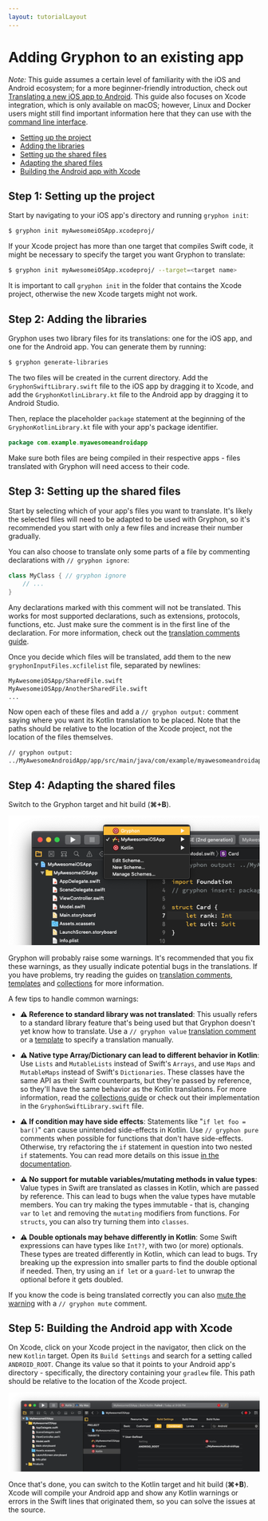```yaml
---
layout: tutorialLayout
---
```

# Adding Gryphon to an existing app

*Note:* This guide assumes a certain level of familiarity with the iOS and Android ecosystem; for a more beginner-friendly introduction, check out [Translating a new iOS app to Android](translatingANewiOSAppToAndroid.html). This guide also focuses on Xcode integration, which is only available on macOS; however, Linux and Docker users might still find important information here that they can use with the [command line interface](translatingCommandLinePrograms.html).

- [Setting up the project](addingGryphonToAnExistingApp.html#step-1-setting-up-the-project)
- [Adding the libraries](addingGryphonToAnExistingApp.html#step-2-adding-the-libraries)
- [Setting up the shared files](addingGryphonToAnExistingApp.html#step-3-setting-up-the-shared-files)
- [Adapting the shared files](addingGryphonToAnExistingApp.html#step-4-adapting-the-shared-files)
- [Building the Android app with Xcode](addingGryphonToAnExistingApp.html#step-5-building-the-android-app-with-xcode)

## Step 1: Setting up the project

Start by navigating to your iOS app's directory and running `gryphon init`:

```` bash
$ gryphon init myAwesomeiOSApp.xcodeproj/
````

If your Xcode project has more than one target that compiles Swift code, it might be necessary to specify the target you want Gryphon to translate:

```` bash
$ gryphon init myAwesomeiOSApp.xcodeproj/ --target=<target name>
````

It is important to call `gryphon init` in the folder that contains the Xcode project, otherwise the new Xcode targets might not work.

## Step 2: Adding the libraries

Gryphon uses two library files for its translations: one for the iOS app, and one for the Android app. You can generate them by running:

```` bash
$ gryphon generate-libraries
````

The two files will be created in the current directory. Add the `GryphonSwiftLibrary.swift` file to the iOS app by dragging it to Xcode, and add the `GryphonKotlinLibrary.kt` file to the Android app by dragging it to Android Studio.

Then, replace the placeholder `package` statement at the beginning of the `GryphonKotlinLibrary.kt` file with your app's package identifier.

```` kotlin
package com.example.myawesomeandroidapp
````

Make sure both files are being compiled in their respective apps - files translated with Gryphon will need access to their code.

## Step 3: Setting up the shared files

Start by selecting which of your app's files you want to translate. It's likely the selected files will need to be adapted to be used with Gryphon, so it's recommended you start with only a few files and increase their number gradually.

You can also choose to translate only some parts of a file by commenting declarations with `// gryphon ignore`:

```` swift
class MyClass { // gryphon ignore
	// ...
}
````

Any declarations marked with this comment will not be translated. This works for most supported declarations, such as extensions, protocols, functions, etc. Just make sure the comment is in the first line of the declaration. For more information, check out the [translation comments guide](translationComments.html).

Once you decide which files will be translated, add them to the new `gryphonInputFiles.xcfilelist` file, separated by newlines:

````
MyAwesomeiOSApp/SharedFile.swift
MyAwesomeiOSApp/AnotherSharedFile.swift
...

````

Now open each of these files and add a `// gryphon output:` comment saying where you want its Kotlin translation to be placed. Note that the paths should be relative to the location of the Xcode project, not the location of the files themselves.

````
// gryphon output: ../MyAwesomeAndroidApp/app/src/main/java/com/example/myawesomeandroidapp/SharedFile.kt
````

## Step 4: Adapting the shared files

Switch to the Gryphon target and hit build (**⌘+B**).

![Xcode's target switcher](assets/images/iOS/ios7.png)

Gryphon will probably raise some warnings. It's recommended that you fix these warnings, as they usually indicate potential bugs in the translations. If you have problems, try reading the guides on [translation comments](translationComments.html), [templates](templates.html) and [collections](collections.html) for more information.

A few tips to handle common warnings:

- **⚠️ Reference to standard library was not translated**: This usually refers to a standard library feature that's being used but that Gryphon doesn't yet know how to translate. Use a `// gryphon value` [translation comment](translationComments.html) or a [template](templates.html) to specify a translation manually.

- **⚠️ Native type Array/Dictionary can lead to different behavior in Kotlin**: Use `Lists` and `MutableLists` instead of Swift's `Arrays`, and use `Maps` and `MutableMaps` instead of Swift's `Dictionaries`. These classes have the same API as their Swift counterparts, but they're passed by reference, so they'll have the same behavior as the Kotlin translations. For more information, read the [collections guide](collections.html) or check out their implementation in the `GryphonSwiftLibrary.swift` file.

- **⚠️ If condition may have side effects**: Statements like "`if let foo = bar()`" can cause unintended side-effects in Kotlin. Use `// gryphon pure` comments when possible for functions that don't have side-effects. Otherwise, try refactoring the `if` statement in question into two nested `if` statements. You can read more details on this issue [in the documentation](translationComments.html#gryphon-pure).

- **⚠️ No support for mutable variables/mutating methods in value types**: Value types in Swift are translated as classes in Kotlin, which are passed by reference. This can lead to bugs when the value types have mutable members. You can try making the types immutable - that is, changing `var` to `let` and removing the `mutating` modifiers from functions. For `structs`, you can also try turning them into `classes`.

- **⚠️ Double optionals may behave differently in Kotlin**: Some Swift expressions can have types like `Int??`, with two (or more) optionals. These types are treated differently in Kotlin, which can lead to bugs. Try breaking up the expression into smaller parts to find the double optional if needed. Then, try using an `if let` or a `guard-let` to unwrap the optional before it gets doubled.

If you know the code is being translated correctly you can also [mute the warning](translationComments.html#gryphon-mute) with a `// gryphon mute` comment.

## Step 5: Building the Android app with Xcode

On Xcode, click on your Xcode project in the navigator, then click on the new `Kotlin` target. Open its `Build Settings` and search for a setting called `ANDROID_ROOT`. Change its value so that it points to your Android app's directory - specifically, the directory containing your `gradlew` file. This path should be relative to the location of the Xcode project.

![The Kotlin target's Build Settings in Xcode](assets/images/iOS/ios8.png)

Once that's done, you can switch to the Kotlin target and hit build (**⌘+B**). Xcode will compile your Android app and show any Kotlin warnings or errors in the Swift lines that originated them, so you can solve the issues at the source.



